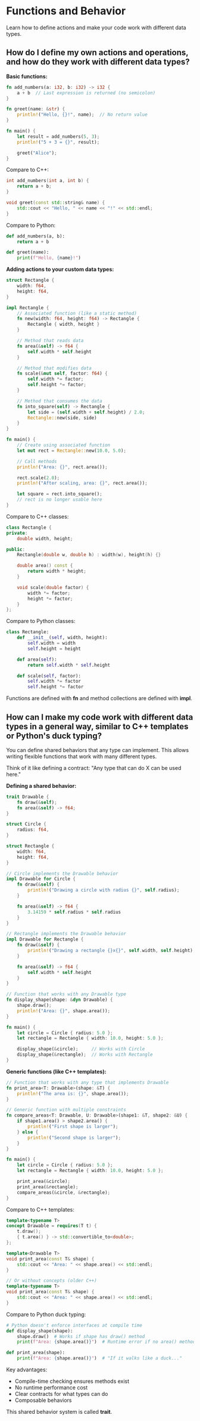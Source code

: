 # Functions and Behavior

Learn how to define actions and make your code work with different data types.

## How do I define my own actions and operations, and how do they work with different data types?

**Basic functions:**

```rust
fn add_numbers(a: i32, b: i32) -> i32 {
    a + b  // Last expression is returned (no semicolon)
}

fn greet(name: &str) {
    println!("Hello, {}!", name);  // No return value
}

fn main() {
    let result = add_numbers(5, 3);
    println!("5 + 3 = {}", result);

    greet("Alice");
}
```

Compare to C++:
```cpp
int add_numbers(int a, int b) {
    return a + b;
}

void greet(const std::string& name) {
    std::cout << "Hello, " << name << "!" << std::endl;
}
```

Compare to Python:
```python
def add_numbers(a, b):
    return a + b

def greet(name):
    print(f"Hello, {name}!")
```

**Adding actions to your custom data types:**

```rust
struct Rectangle {
    width: f64,
    height: f64,
}

impl Rectangle {
    // Associated function (like a static method)
    fn new(width: f64, height: f64) -> Rectangle {
        Rectangle { width, height }
    }

    // Method that reads data
    fn area(&self) -> f64 {
        self.width * self.height
    }

    // Method that modifies data
    fn scale(&mut self, factor: f64) {
        self.width *= factor;
        self.height *= factor;
    }

    // Method that consumes the data
    fn into_square(self) -> Rectangle {
        let side = (self.width + self.height) / 2.0;
        Rectangle::new(side, side)
    }
}

fn main() {
    // Create using associated function
    let mut rect = Rectangle::new(10.0, 5.0);

    // Call methods
    println!("Area: {}", rect.area());

    rect.scale(2.0);
    println!("After scaling, area: {}", rect.area());

    let square = rect.into_square();
    // rect is no longer usable here
}
```

Compare to C++ classes:
```cpp
class Rectangle {
private:
    double width, height;

public:
    Rectangle(double w, double h) : width(w), height(h) {}

    double area() const {
        return width * height;
    }

    void scale(double factor) {
        width *= factor;
        height *= factor;
    }
};
```

Compare to Python classes:
```python
class Rectangle:
    def __init__(self, width, height):
        self.width = width
        self.height = height

    def area(self):
        return self.width * self.height

    def scale(self, factor):
        self.width *= factor
        self.height *= factor
```

Functions are defined with **fn** and method collections are defined with **impl**.

## How can I make my code work with different data types in a general way, similar to C++ templates or Python's duck typing?

You can define shared behaviors that any type can implement. This allows writing flexible functions that work with many different types.

Think of it like defining a contract: "Any type that can do X can be used here."

**Defining a shared behavior:**

```rust
trait Drawable {
    fn draw(&self);
    fn area(&self) -> f64;
}

struct Circle {
    radius: f64,
}

struct Rectangle {
    width: f64,
    height: f64,
}

// Circle implements the Drawable behavior
impl Drawable for Circle {
    fn draw(&self) {
        println!("Drawing a circle with radius {}", self.radius);
    }

    fn area(&self) -> f64 {
        3.14159 * self.radius * self.radius
    }
}

// Rectangle implements the Drawable behavior
impl Drawable for Rectangle {
    fn draw(&self) {
        println!("Drawing a rectangle {}x{}", self.width, self.height);
    }

    fn area(&self) -> f64 {
        self.width * self.height
    }
}

// Function that works with any Drawable type
fn display_shape(shape: &dyn Drawable) {
    shape.draw();
    println!("Area: {}", shape.area());
}

fn main() {
    let circle = Circle { radius: 5.0 };
    let rectangle = Rectangle { width: 10.0, height: 5.0 };

    display_shape(&circle);     // Works with Circle
    display_shape(&rectangle);  // Works with Rectangle
}
```

**Generic functions (like C++ templates):**

```rust
// Function that works with any type that implements Drawable
fn print_area<T: Drawable>(shape: &T) {
    println!("The area is: {}", shape.area());
}

// Generic function with multiple constraints
fn compare_areas<T: Drawable, U: Drawable>(shape1: &T, shape2: &U) {
    if shape1.area() > shape2.area() {
        println!("First shape is larger");
    } else {
        println!("Second shape is larger");
    }
}

fn main() {
    let circle = Circle { radius: 5.0 };
    let rectangle = Rectangle { width: 10.0, height: 5.0 };

    print_area(&circle);
    print_area(&rectangle);
    compare_areas(&circle, &rectangle);
}
```

Compare to C++ templates:
```cpp
template<typename T>
concept Drawable = requires(T t) {
    t.draw();
    { t.area() } -> std::convertible_to<double>;
};

template<Drawable T>
void print_area(const T& shape) {
    std::cout << "Area: " << shape.area() << std::endl;
}

// Or without concepts (older C++)
template<typename T>
void print_area(const T& shape) {
    std::cout << "Area: " << shape.area() << std::endl;
}
```

Compare to Python duck typing:
```python
# Python doesn't enforce interfaces at compile time
def display_shape(shape):
    shape.draw()  # Works if shape has draw() method
    print(f"Area: {shape.area()}")  # Runtime error if no area() method

def print_area(shape):
    print(f"Area: {shape.area()}")  # "If it walks like a duck..."
```

Key advantages:
- Compile-time checking ensures methods exist
- No runtime performance cost
- Clear contracts for what types can do
- Composable behaviors

This shared behavior system is called **trait**.
